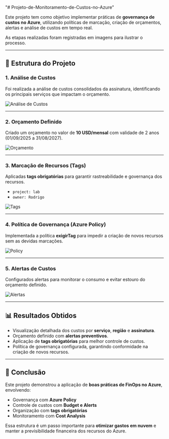 "# Projeto-de-Monitoramento-de-Custos-no-Azure" 

Este projeto tem como objetivo implementar práticas de **governança de custos no Azure**, utilizando políticas de marcação, criação de orçamentos, alertas e análise de custos em tempo real.  

As etapas realizadas foram registradas em imagens para ilustrar o processo.

---

## 🔹 Estrutura do Projeto

### 1. Análise de Custos  
Foi realizada a análise de custos consolidados da assinatura, identificando os principais serviços que impactam o orçamento.  

![Análise de Custos](01-cost-analysis.png)

---

### 2. Orçamento Definido  
Criado um orçamento no valor de **10 USD/mensal** com validade de 2 anos (01/09/2025 a 31/08/2027).  

![Orçamento](02-budget.png)

---

### 3. Marcação de Recursos (Tags)  
Aplicadas **tags obrigatórias** para garantir rastreabilidade e governança dos recursos.  
- `project: lab`  
- `owner: Rodrigo`  

![Tags](03-tags.png)

---

### 4. Política de Governança (Azure Policy)  
Implementada a política **exigirTag** para impedir a criação de novos recursos sem as devidas marcações.  

![Policy](05-policy.png)

---

### 5. Alertas de Custos  
Configurados alertas para monitorar o consumo e evitar estouro do orçamento definido.  

![Alertas](04-advisor.png)

---

## 📊 Resultados Obtidos

- Visualização detalhada dos custos por **serviço**, **região** e **assinatura**.  
- Orçamento definido com **alertas preventivos**.  
- Aplicação de **tags obrigatórias** para melhor controle de custos.  
- Política de governança configurada, garantindo conformidade na criação de novos recursos.  

---

## 🚀 Conclusão

Este projeto demonstrou a aplicação de **boas práticas de FinOps no Azure**, envolvendo:  
- Governança com **Azure Policy**  
- Controle de custos com **Budget e Alerts**  
- Organização com **tags obrigatórias**  
- Monitoramento com **Cost Analysis**  

Essa estrutura é um passo importante para **otimizar gastos em nuvem** e manter a previsibilidade financeira dos recursos do Azure.

